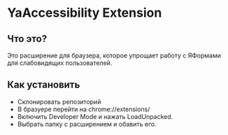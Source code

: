 # YaAccessibility Extension

## Что это? 
Это расширение для браузера, которое упрощает работу с ЯФормами для слабовидящих пользователей. 

## Как установить 

- Склонировать репозиторий
- В бразуере перейти на chrome://extensions/
- Включить Developer Mode и нажать LoadUnpacked.
- Выбрать папку с расширением и обавить его.
